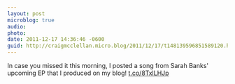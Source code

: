 ```yaml
---
layout: post
microblog: true
audio: 
photo: 
date: 2011-12-17 14:36:46 -0600
guid: http://craigmcclellan.micro.blog/2011/12/17/t148139596851589120.html
---
```

In case you missed it this morning, I posted a song from Sarah Banks' upcoming EP that I produced on my blog! [t.co/8TxlLHJp](http://t.co/8TxlLHJp)

